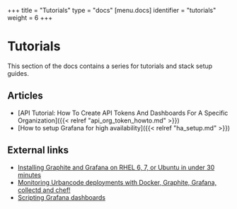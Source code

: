 +++
title = "Tutorials"
type = "docs"
[menu.docs]
identifier = "tutorials"
weight = 6
+++

# Tutorials

This section of the docs contains a series for tutorials and stack setup guides.

## Articles

- [API Tutorial: How To Create API Tokens And Dashboards For A Specific Organization]({{< relref "api_org_token_howto.md" >}})
- [How to setup Grafana for high availability]({{< relref "ha_setup.md" >}})

## External links

- [Installing Graphite and Grafana on RHEL 6, 7, or Ubuntu in under 30 minutes](https://www.beginswithdata.com/2015/09/14/installing-graphite-and-grafana-on-rhel-6-7-or-ubuntu-in-under-30-minutes/)
- [Monitoring Urbancode deployments with Docker, Graphite, Grafana, collectd and chef!](http://cloud.boriskuschel.com/2015/08/monitoring-urbancode-deploments-with.html)
- [Scripting Grafana dashboards](http://anatolijd.blogspot.se/2014/07/scripting-grafana-dashboards.html)

